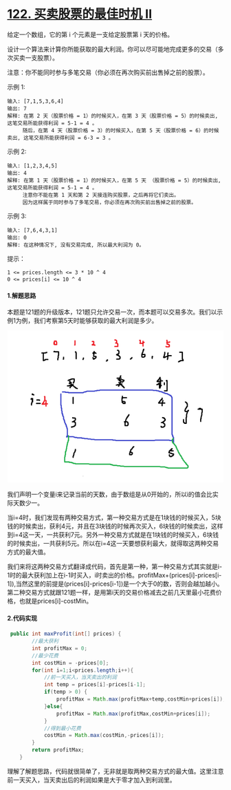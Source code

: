 # [122. 买卖股票的最佳时机 II](https://leetcode-cn.com/problems/best-time-to-buy-and-sell-stock-ii/)

给定一个数组，它的第 i 个元素是一支给定股票第 i 天的价格。

设计一个算法来计算你所能获取的最大利润。你可以尽可能地完成更多的交易（多次买卖一支股票）。

注意：你不能同时参与多笔交易（你必须在再次购买前出售掉之前的股票）。

示例 1:

```
输入: [7,1,5,3,6,4]
输出: 7
解释: 在第 2 天（股票价格 = 1）的时候买入，在第 3 天（股票价格 = 5）的时候卖出, 这笔交易所能获得利润 = 5-1 = 4 。
     随后，在第 4 天（股票价格 = 3）的时候买入，在第 5 天（股票价格 = 6）的时候卖出, 这笔交易所能获得利润 = 6-3 = 3 。
```

示例 2:

```
输入: [1,2,3,4,5]
输出: 4
解释: 在第 1 天（股票价格 = 1）的时候买入，在第 5 天 （股票价格 = 5）的时候卖出, 这笔交易所能获得利润 = 5-1 = 4 。
     注意你不能在第 1 天和第 2 天接连购买股票，之后再将它们卖出。
     因为这样属于同时参与了多笔交易，你必须在再次购买前出售掉之前的股票。
```

示例 3:

```
输入: [7,6,4,3,1]
输出: 0
解释: 在这种情况下, 没有交易完成, 所以最大利润为 0。
```

提示：

```
1 <= prices.length <= 3 * 10 ^ 4
0 <= prices[i] <= 10 ^ 4
```

#### 1.解题思路

本题是121题的升级版本，121题只允许交易一次，而本题可以交易多次。我们以示例1为例，我们考察第5天时能够获取的最大利润是多少。

![](https://github.com/121880399/leetcode_training_camp/blob/master/wiki/t122/1.png)

我们声明一个变量i来记录当前的天数，由于数组是从0开始的，所以i的值会比实际天数少一。

当i=4时，我们发现有两种交易方式，第一种交易方式是在1块钱的时候买入，5块钱的时候卖出，获利4元，并且在3块钱的时候再次买入，6块钱的时候卖出，这样到i=4这一天，一共获利7元。另外一种交易方式就是在1块钱的时候买入，6块钱的时候卖出，一共获利5元。所以在i=4这一天要想获利最大，就得取这两种交易方式的最大值。

我们来将这两种交易方式翻译成代码，首先是第一种，第一种交易方式其实就是i-1时的最大获利加上在i-1时买入，i时卖出的价格。profitMax+(prices[i]-prices[i-1]),当然这里的前提是(prices[i]-prices[i-1])是一个大于0的数，否则会越加越小。第二种交易方式就跟121题一样，是用第i天的交易价格减去之前几天里最小花费价格，也就是prices[i]-costMin。

#### 2.代码实现

```java
 public int maxProfit(int[] prices) {
     	//最大获利
        int profitMax = 0;
     	//最少花费
        int costMin = -prices[0];
        for(int i=1;i<prices.length;i++){
            //前一天买入，当天卖出的利润
            int temp = prices[i]-prices[i-1];
            if(temp > 0) {
                profitMax = Math.max(profitMax+temp,costMin+prices[i]);
            }else{
                profitMax = Math.max(profitMax,costMin+prices[i]);
            }
            //得到最小花费
            costMin = Math.max(costMin,-prices[i]);
        }
        return profitMax;
    }
```

理解了解题思路，代码就很简单了，无非就是取两种交易方式的最大值。这里注意前一天买入，当天卖出后的利润如果是大于零才加入到利润里。
